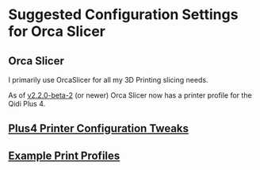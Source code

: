 # Suggested Configuration Settings for Orca Slicer

## Orca Slicer

I primarily use OrcaSlicer for all my 3D Printing slicing needs.

As of [v2.2.0-beta-2](https://github.com/SoftFever/OrcaSlicer/releases/tag/v2.2.0-beta2) (or newer) Orca Slicer now has a printer profile for the Qidi Plus 4.


## [Plus4 Printer Configuration Tweaks](https://github.com/stew675/qidi-plus4-extras/tree/main/orca-slicer-settings/Plus4_Printer_Config)

## [Example Print Profiles](https://github.com/stew675/qidi-plus4-extras/tree/main/orca-slicer-settings/Print_Profiles)
